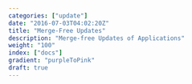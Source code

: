 ```yaml
---
categories: ["update"]
date: "2016-07-03T04:02:20Z"
title: "Merge-Free Updates"
description: "Merge-free Updates of Applications"
weight: "100"
index: ["docs"]
gradient: "purpleToPink"
draft: true
---
```



